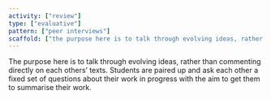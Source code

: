 ```yaml
---
activity: ["review"]
type: ["evaluative"]
pattern: ["peer interviews"]
scaffold: ["the purpose here is to talk through evolving ideas, rather than commenting directly on each others’ texts. Students are paired up and ask each other a fixed set of questions about their work in progress with the aim to get them to summarise their work. "]
---
```


The purpose here is to talk through evolving ideas, rather than commenting directly on each others’ texts. Students are paired up and ask each other a fixed set of questions about their work in progress with the aim to get them to summarise their work.
